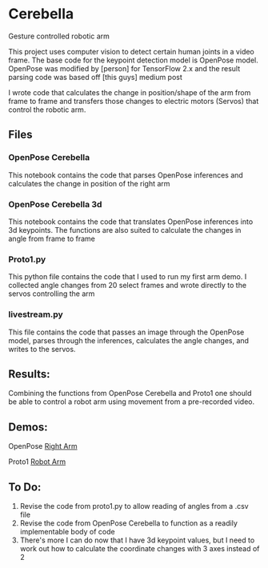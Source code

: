 # Cerebella
Gesture controlled robotic arm

This project uses computer vision to detect certain human joints in a video frame. The base code for the keypoint detection model is OpenPose model. 
OpenPose was modified by [person] for TensorFlow 2.x and the result parsing code was based off [this guys] medium post

I wrote code that calculates the change in position/shape of the arm from frame to frame and transfers those changes to electric motors (Servos) that control the robotic arm.

## Files
### OpenPose Cerebella
This notebook contains the code that parses OpenPose inferences and calculates the change in position of the right arm

### OpenPose Cerebella 3d
This notebook contains the code that translates OpenPose inferences into 3d keypoints. The functions are also suited to calculate the changes in angle from frame to frame

### Proto1.py
This python file contains the code that I used to run my first arm demo. I collected angle changes from 20 select frames and wrote directly to the servos controlling the arm

### livestream.py
This file contains the code that passes an image through the OpenPose model, parses through the inferences, calculates the angle changes, and writes to the servos.


## Results:
Combining the functions from OpenPose Cerebella and Proto1 one should be able to control a robot arm using movement from a pre-recorded video.

## Demos:
OpenPose [Right Arm](https://youtu.be/x71DUxIfWlQ)

Proto1 [Robot Arm](https://youtu.be/A33udcIALBo)

## To Do:
1. Revise the code from proto1.py to allow reading of angles from a .csv file
2. Revise the code from OpenPose Cerebella to function as a readily implementable body of code
3. There's more I can do now that I have 3d keypoint values, but I need to work out how to calculate the coordinate changes with 3 axes instead of 2
